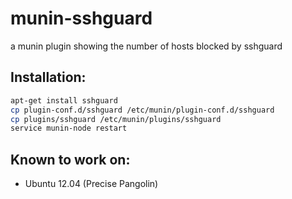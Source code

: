munin-sshguard
==============

a munin plugin showing the number of hosts blocked by sshguard

## Installation:
```bash
apt-get install sshguard
cp plugin-conf.d/sshguard /etc/munin/plugin-conf.d/sshguard
cp plugins/sshguard /etc/munin/plugins/sshguard
service munin-node restart
```

## Known to work on:
* Ubuntu 12.04 (Precise Pangolin)
